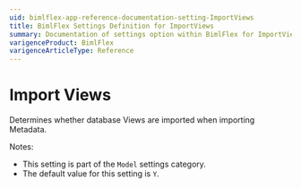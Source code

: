 ```yaml
---
uid: bimlflex-app-reference-documentation-setting-ImportViews
title: BimlFlex Settings Definition for ImportViews
summary: Documentation of settings option within BimlFlex for ImportViews
varigenceProduct: BimlFlex
varigenceArticleType: Reference
---
```


# Import Views

Determines whether database Views are imported when importing Metadata.

Notes:

* This setting is part of the `Model` settings category.
* The default value for this setting is `Y`.
